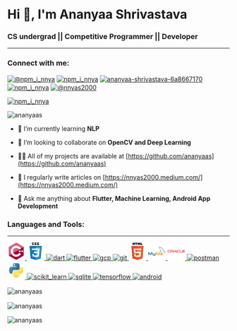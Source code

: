 <h1 align="left">Hi 👋, I'm Ananyaa Shrivastava</h1>
<h3 align="left">CS undergrad || Competitive Programmer || Developer </h3>

--- 

<h3 align="left">Connect with me:</h3>

<p align="left">
<a href="https://dev.to/@npm_i_nnya" target="blank"><img align="center" src="https://cdn.jsdelivr.net/npm/simple-icons@3.0.1/icons/dev-dot-to.svg" alt="@npm_i_nnya" height="30" width="40" /></a>
<a href="https://twitter.com/npm_i_nnya" target="blank"><img align="center" src="https://raw.githubusercontent.com/rahuldkjain/github-profile-readme-generator/master/src/images/icons/Social/twitter.svg" alt="npm_i_nnya" height="30" width="40" /></a>
<a href="https://linkedin.com/in/ananyaa-shrivastava-6a8667170" target="blank"><img align="center" src="https://raw.githubusercontent.com/rahuldkjain/github-profile-readme-generator/master/src/images/icons/Social/linked-in-alt.svg" alt="ananyaa-shrivastava-6a8667170" height="30" width="40" /></a>
<a href="https://instagram.com/npm_i_nnya" target="blank"><img align="center" src="https://raw.githubusercontent.com/rahuldkjain/github-profile-readme-generator/master/src/images/icons/Social/instagram.svg" alt="npm_i_nnya" height="30" width="40" /></a>
<a href="https://medium.com/@nnyas2000" target="blank"><img align="center" src="https://raw.githubusercontent.com/rahuldkjain/github-profile-readme-generator/master/src/images/icons/Social/medium.svg" alt="@nnyas2000" height="30" width="40" /></a>
</p>


<!-- <p align="left"> <img src="https://komarev.com/ghpvc/?username=ananya0504&label=Profile%20views&color=0e75b6&style=flat" alt="ananya0504" /> </p> -->

<p align="left"> <a href="https://twitter.com/npm_i_nnya" target="blank"><img src="https://img.shields.io/twitter/follow/npm_i_nnya?logo=twitter&style=for-the-badge" alt="npm_i_nnya" /></a> </p>

<p align="left"> 

  <!---[![Welcome to my profile](https://img.shields.io/badge/Hello,Programmer!-Welcome-blue.svg?style=flat&logo=github)](https://github.com/LeanIn-BV)
  [![Open Source Love](https://badges.frapsoft.com/os/v2/open-source.svg?v=103)](https://github.com/LeanIn-BV/HacktoberFest2021)-->
  <img src="https://komarev.com/ghpvc/?username=ananyaas&label=Profile%20views&color=129e00&style=plastic" alt="ananyaas" />

</p>

<!---<img align="right" alt="Coding" width="400" src="https://res.cloudinary.com/practicaldev/image/fetch/s--2bZIjPGC--/c_limit%2Cf_auto%2Cfl_progressive%2Cq_66%2Cw_880/https://dev-to-uploads.s3.amazonaws.com/i/d4tvukbt5mra37cvwklk.gif">--->


<!---- 🔭 I’m currently working on - **Movie Review Analysis and InsightRX project at BFHL**--->

- 🌱 I’m currently learning **NLP**

- 👯 I’m looking to collaborate on **OpenCV and Deep Learning**

- 👨‍💻 All of my projects are available at [https://github.com/ananyaas](https://github.com/ananyaas)

- 📝 I regularly write articles on [https://nnyas2000.medium.com/](https://nnyas2000.medium.com/)

- 💬 Ask me anything about **Flutter, Machine Learning, Android App Development**

<!--- ⚡ Fun fact **Dark chocolates >>>>>>**-->

<!-- ### Blogs posts -->
<!-- BLOG-POST-LIST:START -->
<!-- BLOG-POST-LIST:END -->

<h3 align="left">Languages and Tools:</h3>

---

<p align="left"> <a href="https://www.w3schools.com/cpp/" target="_blank"> <img src="https://raw.githubusercontent.com/devicons/devicon/master/icons/cplusplus/cplusplus-original.svg" alt="cplusplus" width="40" height="40"/> </a> <a href="https://www.w3schools.com/css/" target="_blank"> <img src="https://raw.githubusercontent.com/devicons/devicon/master/icons/css3/css3-original-wordmark.svg" alt="css3" width="40" height="40"/> </a> <a href="https://dart.dev" target="_blank"> <img src="https://www.vectorlogo.zone/logos/dartlang/dartlang-icon.svg" alt="dart" width="40" height="40"/> </a> <a href="https://flutter.dev" target="_blank"> <img src="https://www.vectorlogo.zone/logos/flutterio/flutterio-icon.svg" alt="flutter" width="40" height="40"/> </a> <a href="https://cloud.google.com" target="_blank"> <img src="https://www.vectorlogo.zone/logos/google_cloud/google_cloud-icon.svg" alt="gcp" width="40" height="40"/> </a> <a href="https://git-scm.com/" target="_blank"> <img src="https://www.vectorlogo.zone/logos/git-scm/git-scm-icon.svg" alt="git" width="40" height="40"/> </a> <a href="https://www.w3.org/html/" target="_blank"> <img src="https://raw.githubusercontent.com/devicons/devicon/master/icons/html5/html5-original-wordmark.svg" alt="html5" width="40" height="40"/> </a> <a href="https://www.mysql.com/" target="_blank"> <img src="https://raw.githubusercontent.com/devicons/devicon/master/icons/mysql/mysql-original-wordmark.svg" alt="mysql" width="40" height="40"/> </a> <a href="https://www.oracle.com/" target="_blank"> <img src="https://raw.githubusercontent.com/devicons/devicon/master/icons/oracle/oracle-original.svg" alt="oracle" width="40" height="40"/> </a><a href="https://postman.com" target="_blank"> <img src="https://www.vectorlogo.zone/logos/getpostman/getpostman-icon.svg" alt="postman" width="40" height="40"/> </a> <a href="https://www.python.org" target="_blank"> <img src="https://raw.githubusercontent.com/devicons/devicon/master/icons/python/python-original.svg" alt="python" width="40" height="40"/> </a> <a href="https://scikit-learn.org/" target="_blank"> <img src="https://upload.wikimedia.org/wikipedia/commons/0/05/Scikit_learn_logo_small.svg" alt="scikit_learn" width="40" height="40"/> </a> <a href="https://www.sqlite.org/" target="_blank"> <img src="https://www.vectorlogo.zone/logos/sqlite/sqlite-icon.svg" alt="sqlite" width="40" height="40"/> </a> <a href="https://www.tensorflow.org" target="_blank"> <img src="https://www.vectorlogo.zone/logos/tensorflow/tensorflow-icon.svg" alt="tensorflow" width="40" height="40"/> </a> <a href="https://developer.android.com/" target="_blank"> <img src="https://www.vectorlogo.zone/logos/android/android-icon.svg" alt="android" width="40" height="40"/> </a> <a href="https://docs.opencv.org/" target="_blank"> <imgsrc="https://www.vectorlogo.zone/logos/opencv/opencv-icon.svg" alt="opencv" width="40" height="40"/> </a>  </p>



<p><img align="center" src="https://github-readme-stats.vercel.app/api?username=ananyaas&show_icons=true&locale=en" alt="ananyaas" /></p>

<p><img align="center" src="https://github-readme-stats.vercel.app/api/top-langs?username=ananyaas&show_icons=true&locale=en&layout=compact" alt="ananyaas" /></p>

<p><img align="center" src="https://github-readme-streak-stats.herokuapp.com/?user=ananyaas&" alt="ananyaas" /></p>

